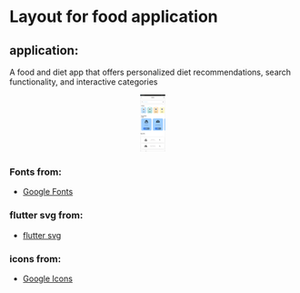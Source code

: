 # Layout for food application

## application:

<p>A food and diet app that offers personalized diet recommendations, search functionality, and interactive categories</p>

<p align="center">
  <img src="github_image/image.png" height="100">
</p>


### Fonts from:
- <a href="https://fonts.google.com" target="_blank">Google Fonts</a>

### flutter svg from:
- <a href="https://pub.dev/packages/flutter_svg">flutter svg</a>

### icons from:
- <a href="https://fonts.google.com/icons?selected=Material+Symbols+Outlined:home:FILL@0;wght@400;GRAD@0;opsz@24&icon.size=24&icon.color=%23e8eaed">Google Icons</a>
